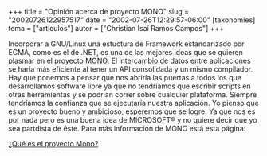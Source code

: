 +++
title = "Opinión acerca de proyecto MONO"
slug = "20020726122957517"
date = "2002-07-26T12:29:57-06:00"
[taxonomies]
tema = ["articulos"]
autor = ["Christian Isaí Ramos Campos"]
+++

Incorporar a GNU/Linux una estuctura de Framework estandarizado por
ECMA, como es el de .NET, es una de las mejores ideas que se quieren
plasmar en el proyecto [MONO](http://www.go-mono.org). El intercambio de
datos entre aplicaciones se haría más eficiente al tener un API
consolidada y un mismo compilador. Hay que ponernos a pensar que nos
abriría las puertas a todos los que desarrollamos software libre ya que
no tendríamos que escribir scripts en otras herramientas y se podrían
correr sobre cualquier plataforma. Siempre tendríamos la confianza que
se ejecutaría nuestra aplicación. Yo pienso que es un proyecto bueno y
ambicioso, esperemos que se logre. Ya que nos es por nada pero es una
buena idea de MICROSOFT® y no quiere decir que yo sea partdista de éste.
Para más información de MONO está esta página:

[¿Qué es el proyecto
Mono?](http://congreso.hispalinux.es/congreso2001/actividades/ponencias/garcia/html/primera-sec.html)


